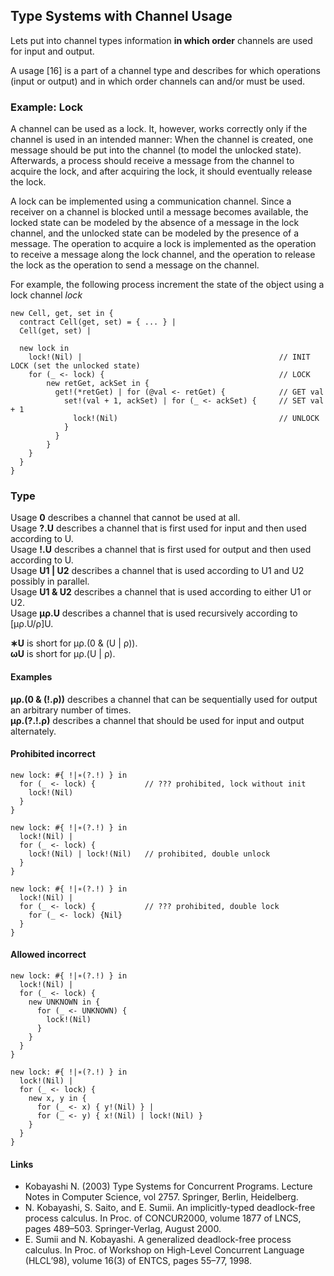 ## Type Systems with Channel Usage

Lets put into channel types information **in which order** channels are used for input and output. 

A usage [16] is a part of a channel type and describes for which operations (input or output) and in which order channels can and/or must be used.

### Example: Lock
A channel can be used as a lock. It, however, works correctly only if the channel is used in an intended manner: When the channel is created, one message should be put into the channel (to model the unlocked state). Afterwards, a process should receive a message from the channel to acquire the lock, and after acquiring the lock, it should eventually release the lock.

A lock can be implemented using a communication channel. Since a receiver on a channel is blocked until a message becomes available, the locked state can be modeled by the absence of a message in the lock channel, and the unlocked state can be modeled by the presence of a message. The operation to acquire a lock is implemented as the operation to receive a message along the lock channel, and the operation to release the lock as the operation to send a message on the channel.

For example, the following process increment the state of the object using a lock channel *lock*
```
new Cell, get, set in {
  contract Cell(get, set) = { ... } |
  Cell(get, set) |

  new lock in
    lock!(Nil) |                                            // INIT LOCK (set the unlocked state)
    for (_ <- lock) {                                       // LOCK
        new retGet, ackSet in {
          get!(*retGet) | for (@val <- retGet) {            // GET val
            set!(val + 1, ackSet) | for (_ <- ackSet) {     // SET val + 1
              lock!(Nil)                                    // UNLOCK
            }
          }
        }
    }
  }
}
```

### Type
Usage **0** describes a channel that cannot be used at all.   
Usage **?.U** describes a channel that is first used for input and then used according to U.   
Usage **!.U** describes a channel that is first used for output and then used according to U.   
Usage **U1 | U2** describes a channel that is used according to U1 and U2 possibly in parallel.   
Usage **U1 & U2** describes a channel that is used according to either U1 or U2.   
Usage **µρ.U** describes a channel that is used recursively according to \[µρ.U/ρ\]U.   

**∗U** is short for µρ.(0 & (U | ρ)).  
**ωU** is short for µρ.(U | ρ).  
 
#### Examples
**µρ.(0 & (!.ρ))** describes a channel that can be sequentially used for output an arbitrary number of times.  
**µρ.(?.!.ρ)** describes a channel that should be used for input and output alternately.  

#### Prohibited incorrect
```
new lock: #{ !|∗(?.!) } in
  for (_ <- lock) {           // ??? prohibited, lock without init
    lock!(Nil) 
  }
}
```
```
new lock: #{ !|∗(?.!) } in
  lock!(Nil) |                                            
  for (_ <- lock) {                                       
    lock!(Nil) | lock!(Nil)   // prohibited, double unlock
  }
}
```
```
new lock: #{ !|∗(?.!) } in
  lock!(Nil) |                                            
  for (_ <- lock) {           // ??? prohibited, double lock
    for (_ <- lock) {Nil}    
  }
}
```

#### Allowed incorrect
```
new lock: #{ !|∗(?.!) } in
  lock!(Nil) |                                            
  for (_ <- lock) {           
    new UNKNOWN in {            
      for (_ <- UNKNOWN) {
        lock!(Nil)
      }
    }
  }
}
```

```
new lock: #{ !|∗(?.!) } in
  lock!(Nil) |                                            
  for (_ <- lock) {           
    new x, y in {
      for (_ <- x) { y!(Nil) } | 
      for (_ <- y) { x!(Nil) | lock!(Nil) }
    }
  }
}
```

#### Links 
  - Kobayashi N. (2003) Type Systems for Concurrent Programs. Lecture Notes in Computer Science, vol 2757. Springer, Berlin, Heidelberg.
  - N. Kobayashi, S. Saito, and E. Sumii. An implicitly-typed deadlock-free process calculus. In Proc. of CONCUR2000, volume 1877 of LNCS, pages 489–503. Springer-Verlag, August 2000.
  - E. Sumii and N. Kobayashi. A generalized deadlock-free process calculus. In Proc. of Workshop on High-Level Concurrent Language (HLCL’98), volume 16(3) of ENTCS, pages 55–77, 1998.
